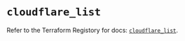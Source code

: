 # `cloudflare_list`

Refer to the Terraform Registory for docs: [`cloudflare_list`](https://registry.terraform.io/providers/cloudflare/cloudflare/4.13.0/docs/resources/list).
